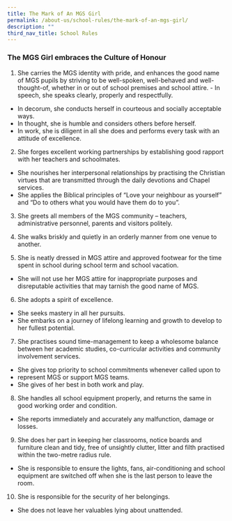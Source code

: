 ```yaml
---
title: The Mark of An MGS Girl
permalink: /about-us/school-rules/the-mark-of-an-mgs-girl/
description: ""
third_nav_title: School Rules
---
```

### The MGS Girl embraces the Culture of Honour

1. She carries the MGS identity with pride, and enhances the good name of MGS pupils by striving to be well-spoken, well-behaved and well-thought-of, whether in or out of school premises and school attire.    - In speech, she speaks clearly, properly and respectfully.
- In decorum, she conducts herself in courteous and socially acceptable ways.
- In thought, she is humble and considers others before herself.
- In work, she is diligent in all she does and performs every task with an attitude of excellence.
2. She forges excellent working partnerships by establishing good rapport with her teachers and schoolmates.  
- She nourishes her interpersonal relationships by practising the Christian virtues that are transmitted through the daily devotions and Chapel services.  
- She applies the Biblical principles of “Love your neighbour as yourself” and “Do to others what you would have them do to you”.    
3. She greets all members of the MGS community – teachers, administrative personnel, parents and visitors politely.  


4. She walks briskly and quietly in an orderly manner from one venue to another.  


5. She is neatly dressed in MGS attire and approved footwear for the time spent in school during school term and school vacation.  
- She will not use her MGS attire for inappropriate purposes and disreputable activities that may tarnish the good name of MGS.
6. She adopts a spirit of excellence.
- She seeks mastery in all her pursuits.
- She embarks on a journey of lifelong learning and growth to develop to her fullest potential.
7. She practises sound time-management to keep a wholesome balance between her academic studies, co-curricular activities and community involvement services.
- She gives top priority to school commitments whenever called upon to
- represent MGS or support MGS teams.
- She gives of her best in both work and play.
8. She handles all school equipment properly, and returns the same in good working order and condition.
- She reports immediately and accurately any malfunction, damage or losses.
9. She does her part in keeping her classrooms, notice boards and furniture clean and tidy, free of unsightly clutter, litter and filth practised within the two-metre radius rule.
- She is responsible to ensure the lights, fans, air-conditioning and school equipment are switched off when she is the last person to leave the room.
10. She is responsible for the security of her belongings.
- She does not leave her valuables lying about unattended.